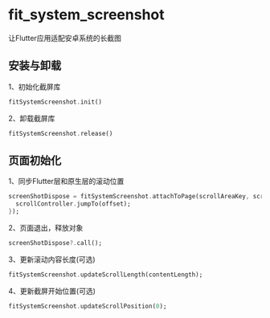 # fit_system_screenshot

让Flutter应用适配安卓系统的长截图

## 安装与卸载
1、初始化截屏库
```dart
fitSystemScreenshot.init()
```

2、卸载截屏库
```dart
fitSystemScreenshot.release()
```

## 页面初始化

1、同步Flutter层和原生层的滚动位置
```dart
screenShotDispose = fitSystemScreenshot.attachToPage(scrollAreaKey, scrollController, (offset) {
  scrollController.jumpTo(offset);
});
```

2、页面退出，释放对象
```dart
screenShotDispose?.call();
```

3、更新滚动内容长度(可选)
```dart
fitSystemScreenshot.updateScrollLength(contentLength);
```

4、更新截屏开始位置(可选)
```dart
fitSystemScreenshot.updateScrollPosition(0);
```